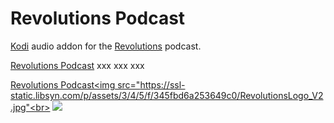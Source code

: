 Revolutions Podcast
=============================

<a href="www.kodi.tv">Kodi</a> audio addon for the <a href="https://www.revolutionspodcast.com/">Revolutions</a> podcast.<br>

<a href="https://www.revolutionspodcast.com/">Revolutions Podcast</a> 
xxx
xxx
xxx<br>

<a href="www.revolutionspodcast.com">Revolutions Podcast<img src="https://ssl-static.libsyn.com/p/assets/3/4/5/f/345fbd6a253649c0/RevolutionsLogo_V2.jpg"<br>
<a href="http://www.kodi.tv"><img src="https://kodi.tv/sites/default/files/page/field_image/about--devices.jpg">